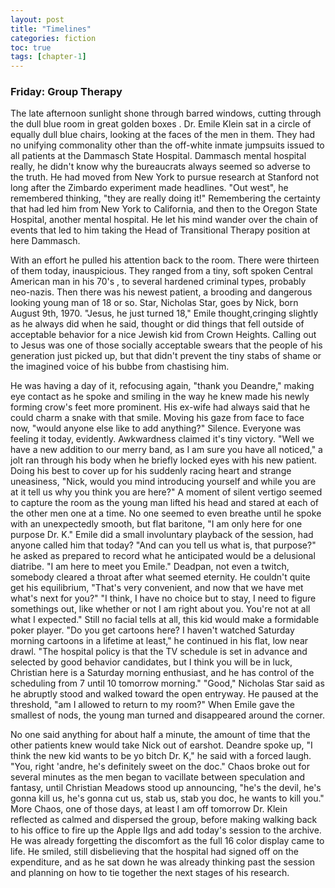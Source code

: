 ```yaml
---
layout: post
title: "Timelines"
categories: fiction
toc: true
tags: [chapter-1]
---
```


### Friday: Group Therapy

The late afternoon sunlight shone through barred windows, cutting through the dull blue room in great golden boxes . Dr. Emile Klein sat in a circle of equally dull blue chairs, looking at the faces of the men in them. They had no unifying commonality other than the off-white inmate jumpsuits issued to all patients at the Dammasch State Hospital. Dammasch mental hospital really, he didn't know why the bureaucrats always seemed so adverse to the truth. He had moved from New York to pursue research at Stanford not long after the Zimbardo experiment made headlines. "Out west", he remembered thinking, "they are really doing it!" Remembering the certainty that had led him from New York to California, and then to the Oregon State Hospital, another mental hospital. He let his mind wander over the chain of events that led to him taking the Head of Transitional Therapy position at here Dammasch.

With an effort he pulled his attention back to the room.   There were thirteen of them today, inauspicious. They ranged from a tiny, soft spoken Central American man in his 70's , to several hardened criminal types, probably neo-nazis. Then there was his newest patient, a brooding and dangerous looking young man of 18 or so. Star, Nicholas Star, goes by Nick, born August 9th, 1970. "Jesus, he just turned 18," Emile thought,cringing slightly as he always did when he said, thought or did things that fell outside of acceptable behavior for a nice Jewish kid from Crown Heights. Calling out to Jesus was one of those socially acceptable swears that the people of his generation just picked up, but that didn't prevent the tiny stabs of shame or the imagined voice of his bubbe from chastising him.  

He was having a day of it, refocusing again, "thank you Deandre," making eye contact as he spoke and smiling in the way he knew made his newly forming crow's feet more prominent. His ex-wife had always said that he could charm a snake with that smile. Moving his gaze from face to face now, "would anyone else like to add anything?" Silence. Everyone was feeling it today, evidently. Awkwardness claimed it's tiny victory. "Well we have a new addition to our merry band, as I am sure you have all noticed," a jolt ran through his body when he briefly locked eyes with his new patient. Doing his best to cover up for his suddenly racing heart and strange uneasiness, "Nick, would you mind introducing yourself and while you are at it tell us why you think you are here?"   A moment of silent vertigo seemed to capture the room as the young man lifted his head and stared at each of the other men one at a time. No one seemed to even breathe until he spoke with an unexpectedly smooth, but flat baritone, "I am only here for one purpose Dr. K." Emile did a small involuntary playback of the session, had anyone called him that today? "And can you tell us what is, that purpose?" he asked as prepared to record what he anticipated would be a delusional diatribe. "I am here to meet you Emile." Deadpan, not even a twitch, somebody cleared a throat after what seemed eternity. He couldn't quite get his equilibrium, "That's very convenient, and now that we have met what's next for you?"   "I think, I have no choice but to stay, I need to figure somethings out, like whether or not I am right about you. You're not at all what I expected." Still no facial tells at all, this kid would make a formidable poker player. "Do you get cartoons here? I haven't watched Saturday morning cartoons in a lifetime at least," he continued in his flat, low near drawl.   "The hospital policy is that the TV schedule is set in advance and selected by good behavior candidates, but I think you will be in luck, Christian here is a Saturday morning enthusiast, and he has control of the scheduling from 7 until 10 tomorrow morning."   "Good," Nicholas Star said as he abruptly stood and walked toward the open entryway. He paused at the threshold, "am I allowed to return to my room?" When Emile gave the smallest of nods, the young man turned and disappeared around the corner.

No one said anything for about half a minute, the amount of time that the other patients knew would take Nick out of earshot. Deandre spoke up, "I think the new kid wants to be yo bitch Dr. K," he said with a forced laugh. "You, right 'andre, he's definitely sweet on the doc." Chaos broke out for several minutes as the men began to vacillate between speculation and fantasy, until Christian Meadows stood up announcing, "he's the devil, he's gonna kill us, he's gonna cut us, stab us, stab you doc, he wants to kill you."   More Chaos, one of those days, at least I am off tomorrow Dr. Klein reflected as calmed and dispersed the group, before making walking back to his office to fire up the Apple IIgs and add today's session to the archive. He was already forgetting the discomfort as the full 16 color display came to life. He smiled, still disbelieving that the hospital had signed off on the expenditure, and as he sat down he was already thinking past the session and planning on how to tie together the next stages of his research.
